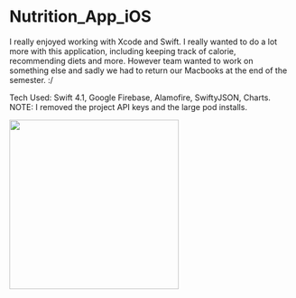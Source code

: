 # Nutrition_App_iOS

I really enjoyed working with Xcode and Swift.  I really wanted to do a lot more with this application, including keeping track of calorie, recommending diets and more.  However team wanted to work on something else and sadly we had to return our Macbooks at the end of the semester.  :/

Tech Used: Swift 4.1, Google Firebase, Alamofire, SwiftyJSON, Charts.  NOTE: I removed the project API keys and the large pod installs.


<img src="FoodGif.gif?raw=true" width="300px">
